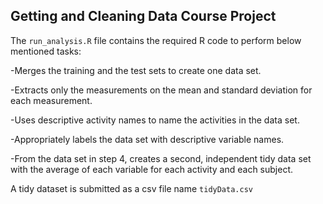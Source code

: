 ## Getting and Cleaning Data Course Project

The `run_analysis.R` file contains the required R code to perform below mentioned tasks:

-Merges the training and the test sets to create one data set.

-Extracts only the measurements on the mean and standard deviation for each measurement.

-Uses descriptive activity names to name the activities in the data set.

-Appropriately labels the data set with descriptive variable names.

-From the data set in step 4, creates a second, independent tidy data set with the average of each variable for each activity and each subject.

A tidy dataset is submitted as a csv file name `tidyData.csv`
